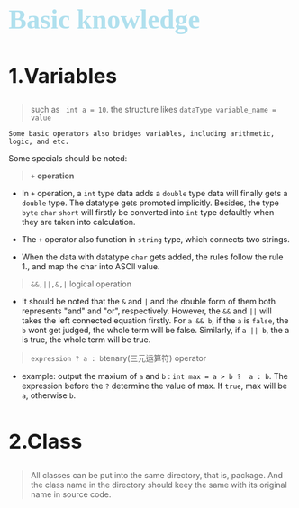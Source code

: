 <font size=5 color=BlueGreen face=Times>

# Basic knowledge

</font>


<font size=5>

## 1.Variables
</font>

> such as ``` int a = 10```. the structure likes ```dataType variable_name = value```

    Some basic operators also bridges variables, including arithmetic, logic, and etc.

Some specials should be noted:

> ```+```  **operation**

- In ```+``` operation, a ```int``` type data adds a ```double``` type data will finally gets a ```double``` type. The datatype gets promoted implicitly. Besides, the type ```byte``` ```char``` ```short``` will firstly be converted into ```int``` type defaultly when they are taken into calculation.

- The ```+``` operator also function in ```string``` type, which connects two strings.

- When the data with datatype ```char``` gets added, the rules follow the rule 1., and map the char into ASCll value.

> ```&&,||,&,|``` logical operation

- It should be noted that the ```&``` and ```|``` and the double form of them both represents "and" and "or", respectively. However, the ```&&``` and ```||``` will takes the left connected equation firstly. For ```a && b```, if the ```a``` is ```false```, the ```b``` wont get judged, the whole term will be false. Similarly, if ```a || b```, the a is true, the whole term will be true.

> ```expression ? a : b```tenary(三元运算符) operator
- example: output the maxium of ```a``` and ```b``` : ```int max = a > b ?  a : b```. The expression before the ```?``` determine the value of max. If ```true```, max will be ```a```, otherwise ```b```.




 
<font size=5>

## 2.Class
</font>

> All classes can be put into the same directory, that is, package. And the class name in the directory should keey the same with its original name in source code.

